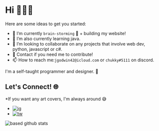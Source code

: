 # Hi 👋👋👋

Here are some ideas to get you started:
- 🔭 I’m currently `brain-storming` 🧠 + building my website!
- 🌱 I’m also currently learning java.
- 👯 I’m looking to collaborate on any projects that involve web dev, python, javascript or c#. 
- 💬 Contact if you need me to contribute!
- 📫 How to reach me:`jgodwin42@icloud.com` or  `chukky#5111` on discord. 

I'm a self-taught programmer and designer. 👺

## Let's Connect! 🌐
*If you want any art covers, I'm always around 😅
- [![ig](https://img.shields.io/badge/Instagram-black?style=social&logo=Instagram)](https://www.instagram.com/chukkyiii/)
- [![tw](https://img.shields.io/badge/Twitter-1DA1F2?style=social&logo=Twitter)](https://twitter.com/chukky_iii)


![based github stats](https://github-readme-stats.vercel.app/api?username=chus&show_icons=true&theme=dark)
<!-- Credits --> <!--
https://github.com/Clifton893/Clifton893
-->
